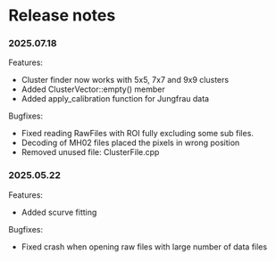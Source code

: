 # Release notes


### 2025.07.18

Features:

- Cluster finder now works with 5x5, 7x7 and 9x9 clusters
- Added ClusterVector::empty() member
- Added apply_calibration function for Jungfrau data

Bugfixes:
- Fixed reading RawFiles with ROI fully excluding some sub files. 
- Decoding of MH02 files placed the pixels in wrong position
- Removed unused file: ClusterFile.cpp 


### 2025.05.22

Features:

- Added scurve fitting

Bugfixes:

- Fixed crash when opening raw files with large number of data files




